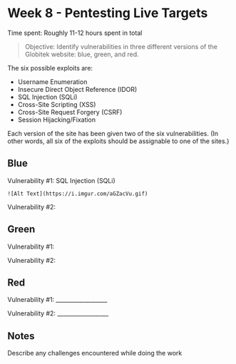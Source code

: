 # Week 8 - Pentesting Live Targets

Time spent: Roughly 11-12 hours spent in total

> Objective: Identify vulnerabilities in three different versions of the Globitek website: blue, green, and red.

The six possible exploits are:
* Username Enumeration
* Insecure Direct Object Reference (IDOR)
* SQL Injection (SQLi)
* Cross-Site Scripting (XSS)
* Cross-Site Request Forgery (CSRF)
* Session Hijacking/Fixation

Each version of the site has been given two of the six vulnerabilities. (In other words, all six of the exploits should be assignable to one of the sites.)

## Blue

Vulnerability #1: SQL Injection (SQLi)

    ![Alt Text](https://i.imgur.com/aGZacVu.gif)


Vulnerability #2: 


## Green

Vulnerability #1: 

Vulnerability #2: 


## Red

Vulnerability #1: __________________

Vulnerability #2: __________________


## Notes

Describe any challenges encountered while doing the work
